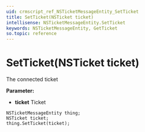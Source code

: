 ```yaml
---
uid: crmscript_ref_NSTicketMessageEntity_SetTicket
title: SetTicket(NSTicket ticket)
intellisense: NSTicketMessageEntity.SetTicket
keywords: NSTicketMessageEntity, GetTicket
so.topic: reference
---
```


# SetTicket(NSTicket ticket)

The connected ticket

**Parameter:** 
* **ticket** Ticket

```crmscript
NSTicketMessageEntity thing;
NSTicket ticket;
thing.SetTicket(ticket);
```

